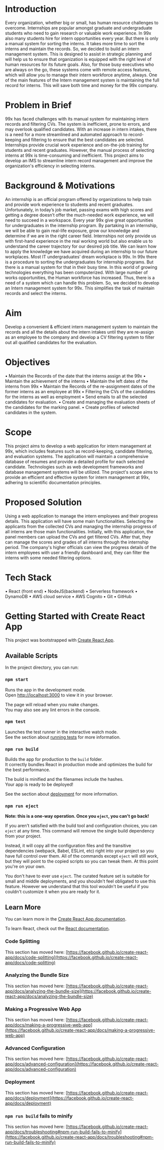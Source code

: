 # Introduction
Every organization, whether big or small, has human resource challenges to overcome. Internships are popular amongst graduate and undergraduate students who need to gain research or valuable work experience. In 99x also many students hire for intern opportunities every year. But there is only a manual system for sorting the interns. It takes more time to sort the interns and maintain the records. So, we decided to build an intern management system. This is designed to assist in strategic planning and will help us to ensure that organization is equipped with the right level of human resources for its future goals. Also, for those busy executives who are always on the go, these systems come with remote access features, which will allow you to manage their intern workforce anytime, always. One of the main features of the Intern management system is maintaining the full record for interns. This will save both time and money for the 99x company.

# Problem in Brief
99x has faced challenges with its manual system for maintaining intern records and filtering CVs. The system is inefficient, prone to errors, and may overlook qualified candidates. With an increase in intern intakes, there is a need for a more streamlined and automated approach to record-keeping and filtering to ensure that the best candidates are selected. Internships provide crucial work experience and on-the-job training for students and recent graduates. However, the manual process of selecting interns at 99x is time-consuming and inefficient. This project aims to develop an IMS to streamline intern record management and improve the organization's efficiency in selecting interns.

 # Background & Motivations
An internship is an official program offered by organizations to help train and provide work experience to students and recent graduates. Unfortunately, in today’s job market, passing exams with high scores and getting a degree doesn’t offer the much-needed work experience, we will need to succeed in a workspace. Every year 99x give great opportunities for undergraduates in the internship program. By partaking in an internship, we will be able to gain real-life exposure, grow our knowledge and determine if we are in the right career field. Internships not only provide us with first-hand experience in the real working world but also enable us to understand the career trajectory for our desired job title. We can learn how to apply the knowledge we have acquired during an internship to our future workplaces. Most IT undergraduates’ dream workplace is 99x. In 99x there is a procedure to sorting the undergraduates for internship programs. 
But there is a manual system for that in their busy time. In this world of growing technologies everything has been computerized. With large number of works opportunities, the Human workforce has increased. Thus, there is a need of a system which can handle this problem. So, we decided to develop an Intern management system for 99x. This simplifies the task of maintain records and select the interns.


# Aim
Develop a convenient & efficient intern management system to maintain the records and all the details about the intern intakes until they are re-assign as an employee to the company and develop a CV filtering system to filter out all qualified candidates for the evaluation. 

# Objectives
•	Maintain the Records of the date that the interns assign at the 99x 
•	Maintain the achievement of the interns 
•	Maintain the left dates of the interns from 99x 
•	Maintain the Records of the re-assignment dates of the former interns as an employee at 99x 
•	Filtering the CVs of the candidates for the interns as well as employment 
•	Send emails to all the selected candidates for evaluation. 
•	Create and managing the evaluation sheets of the candidates for the marking panel. 
•	Create profiles of selected candidates in the system.

# Scope
This project aims to develop a web application for intern management at 99x, which includes features such as record-keeping, candidate filtering, and evaluation systems. The application will maintain a comprehensive database of resumes and provide a detailed profile for each selected candidate. Technologies such as web development frameworks and database management systems will be utilized. The project's scope aims to provide an efficient and effective system for intern management at 99x, adhering to scientific documentation principles.

# Proposed Solution
Using a web application to manage the intern employees and their progress details. This application will have some main functionalities. Selecting the applicants from the collected CVs and managing the internship progress of all interns are those main functionalities. Initially, with this application, the panel members can upload the CVs and get filtered CVs. After that, they can manage the scores and grades of all interns through the internship period. The company's higher officials can view the progress details of the intern employees with user a friendly dashboard and, they can filter the interns with some needed filtering options.

 # Tech Stack
•	React (front end) 
•	NodeJS(backend) 
•	Serverless framework 
•	DynamoDB 
•	AWS cloud service 
•	AWS Cognito 
•	Git 
•	GitHub


# Getting Started with Create React App

This project was bootstrapped with [Create React App](https://github.com/facebook/create-react-app).

## Available Scripts

In the project directory, you can run:

### `npm start`

Runs the app in the development mode.\
Open [http://localhost:3000](http://localhost:3000) to view it in your browser.

The page will reload when you make changes.\
You may also see any lint errors in the console.

### `npm test`

Launches the test runner in the interactive watch mode.\
See the section about [running tests](https://facebook.github.io/create-react-app/docs/running-tests) for more information.

### `npm run build`

Builds the app for production to the `build` folder.\
It correctly bundles React in production mode and optimizes the build for the best performance.

The build is minified and the filenames include the hashes.\
Your app is ready to be deployed!

See the section about [deployment](https://facebook.github.io/create-react-app/docs/deployment) for more information.

### `npm run eject`

**Note: this is a one-way operation. Once you `eject`, you can't go back!**

If you aren't satisfied with the build tool and configuration choices, you can `eject` at any time. This command will remove the single build dependency from your project.

Instead, it will copy all the configuration files and the transitive dependencies (webpack, Babel, ESLint, etc) right into your project so you have full control over them. All of the commands except `eject` will still work, but they will point to the copied scripts so you can tweak them. At this point you're on your own.

You don't have to ever use `eject`. The curated feature set is suitable for small and middle deployments, and you shouldn't feel obligated to use this feature. However we understand that this tool wouldn't be useful if you couldn't customize it when you are ready for it.

## Learn More

You can learn more in the [Create React App documentation](https://facebook.github.io/create-react-app/docs/getting-started).

To learn React, check out the [React documentation](https://reactjs.org/).

### Code Splitting

This section has moved here: [https://facebook.github.io/create-react-app/docs/code-splitting](https://facebook.github.io/create-react-app/docs/code-splitting)

### Analyzing the Bundle Size

This section has moved here: [https://facebook.github.io/create-react-app/docs/analyzing-the-bundle-size](https://facebook.github.io/create-react-app/docs/analyzing-the-bundle-size)

### Making a Progressive Web App

This section has moved here: [https://facebook.github.io/create-react-app/docs/making-a-progressive-web-app](https://facebook.github.io/create-react-app/docs/making-a-progressive-web-app)

### Advanced Configuration

This section has moved here: [https://facebook.github.io/create-react-app/docs/advanced-configuration](https://facebook.github.io/create-react-app/docs/advanced-configuration)

### Deployment

This section has moved here: [https://facebook.github.io/create-react-app/docs/deployment](https://facebook.github.io/create-react-app/docs/deployment)

### `npm run build` fails to minify

This section has moved here: [https://facebook.github.io/create-react-app/docs/troubleshooting#npm-run-build-fails-to-minify](https://facebook.github.io/create-react-app/docs/troubleshooting#npm-run-build-fails-to-minify)
